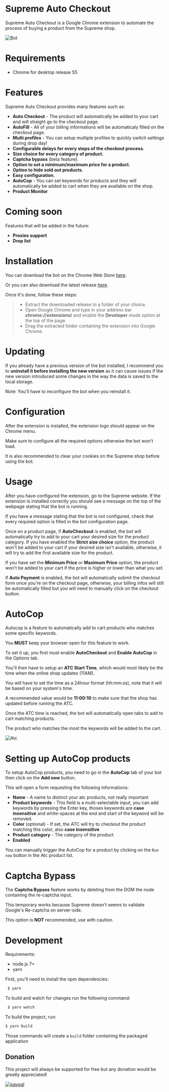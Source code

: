 Supreme Auto Checkout
=====================

Supreme Auto Checkout is a Google Chrome extension to automate the process of buying a product from the Supreme shop.

![Bot](https://github.com/val92130/Supreme-Auto-Checkout/blob/develop/screenshot.png "Bot")

# Requirements
  - Chrome for desktop release 55

# Features

Supreme Auto Checkout provides many features such as:
  - **Auto Checkout** - The product will automatically be added to your cart and will straight go to the checkout page.
  - **AutoFill** - All of your billing informations will be automaticaly filled on the checkout page.
  - **Multi profiles** - You can setup multiple profiles to quickly switch settings during drop day!
  - **Configurable delays for every steps of the checkout process.**
  - **Size choice for every category of product.**
  - **Captcha bypass** (beta feature).
  - **Option to set a minimum/maximum price for a product.**
  - **Option to hide sold out products.**
  - **Easy configuration.**
  - **AutoCop** - You can set keywords for products and they will automatically be added to cart when they are available on the shop.
  - **Product Monitor**

# Coming soon
Features that will be added in the future:
  - **Proxies support**
  - **Drop list**

# Installation

You can download the bot on the Chrome Web Store [here](https://chrome.google.com/webstore/detail/supreme-auto-checkout-bot/lokkgfofiabinmcohpdalkcmfjpepkjb?hl=fr&gl=FR).

Or you can also download the latest release [here](https://github.com/val92130/Supreme-Auto-Checkout/releases).

Once it's done, follow these steps:
  >- Extract the downloaded release to a folder of your choice.
  >- Open Google Chrome and type in your address bar **chrome://extensions/** and enable the **Developer** mode option at the top of the page.
  >- Drag the extracted folder containing the extension into Google Chrome.


# Updating

If you already have a previous version of the bot installed, I recommend you to **uninstall it before installing the new version**
as it can cause issues if the new version introduced some changes in the way the data is saved to the local storage.

Note: You'll have to reconfigure the bot when you reinstall it.

# Configuration

After the extension is installed, the extension logo should appear on the Chrome menu.

Make sure to configure all the required options otherwise the bot won't load.

It is also recommended to clear your cookies on the Supreme shop before using the bot.

# Usage

After you have configured the extension, go to the Supreme website. If the extension is installed correctly you should see a message on the top of the webpage stating that the bot is running.

If you have a message stating that the bot is not configured, check that every required option is filled in the bot configuration page.

Once on a product page, if **AutoCheckout** is enabled, the bot will automatically try to add to your cart your desired size for the product category.
If you have enabled the **Strict size choice** option, the product won't be added to your cart if your desired size isn't available, otherwise, it will try to add the first available size for the product.

If you have set the **Minimum Price** or **Maximum Price** option, the product won't be added to your cart if the price is higher or lower than what you set.

If **Auto Payment** is enabled, the bot will automatically submit the checkout form once you're on the checkout page, otherwise, your billing infos will still be automatically filled but you will need to manually click on the checkout button.

# AutoCop

Autocop is a feature to automatically add to cart products who matches some specific keywords.

You **MUST** keep your browser open for this feature to work.

To set it up, you first must enable **AutoCheckout** and **Enable AutoCop** in the Options tab.

You'll then have to setup an **ATC Start Time**, which would most likely be the time when the online shop updates (11AM).

You will have to set the time as a 24hour format (hh:mm:ss), note that it will be based on your system's time.

A recommended value would be **11:00:10** to make sure that the shop has updated before running the ATC.

Once the ATC time is reached, the bot will automatically open tabs to add to cart matching products.

The product who matches the most the keywords will be added to the cart.

![Atc](https://github.com/val92130/Supreme-Auto-Checkout/blob/develop/atc.gif "Atc")

# Setting up AutoCop products

To setup AutoCop products, you need to go in the **AutoCop** tab of your bot then click on the **Add new** button.

This will open a form requesting the following informations:
   - **Name** - A name to distinct your atc products, not really important
   - **Product keywords** - This field is a multi-selectable input, you can add keywords by pressing the Enter key,
   thoses keywords are **case insensitive** and white-spaces at the end and start of the keyword will be removed.
   - **Color** (optional) - If set, the ATC will try to checkout the product matching this color, also **case insensitive**
   - **Product category** - The category of the product
   - **Enabled**

You can manually trigger the AutoCop for a product by clicking on the `Run now` button in the Atc product list.

# Captcha Bypass

The **Captcha Bypass** feature works by deleting from the DOM the node containing the re-captcha input.

This temporary works because Supreme doesn't seems to validate Google's Re-captcha on server-side.

This option is **NOT** recommended, use with caution.

# Development

Requirements:
- node.js 7+
- yarn

First, you'll need to install the npm dependencies:
 ```bash
  $ yarn
 ```

 To build and watch for changes run the following command:
  ```bash
   $ yarn watch
  ```

  To build the project, run:
  ```bash
  $ yarn build
  ```

 Those commands will create a `build` folder containing the packaged application

## Donation
This project will always be supported for free but any donation would be greatly appreciated!

[![paypal](https://www.paypalobjects.com/en_US/i/btn/btn_donateCC_LG.gif)](https://www.paypal.me/vchatelain)